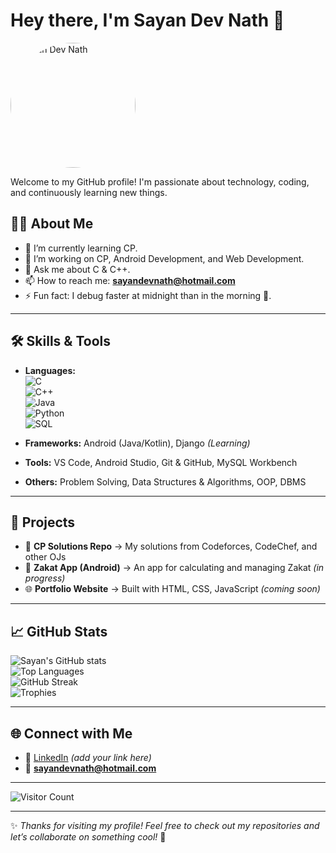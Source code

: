 # Hey there, I'm Sayan Dev Nath 👋  

<img src="sayan.jpg" alt="Sayan Dev Nath" width="200" style="border-radius:50%">

Welcome to my GitHub profile! I'm passionate about technology, coding, and continuously learning new things.  

## 👨‍💻 About Me  

- 🌱 I’m currently learning CP.  
- 🔭 I’m working on CP, Android Development, and Web Development.  
- 💬 Ask me about C & C++.  
- 📫 How to reach me: **sayandevnath@hotmail.com**  
- ⚡ Fun fact: I debug faster at midnight than in the morning 🌙.  

---

## 🛠️ Skills & Tools  

- **Languages:**  
  ![C](https://img.shields.io/badge/C-00599C?style=flat&logo=c&logoColor=white)  
  ![C++](https://img.shields.io/badge/C++-00599C?style=flat&logo=cplusplus&logoColor=white)  
  ![Java](https://img.shields.io/badge/Java-ED8B00?style=flat&logo=openjdk&logoColor=white)  
  ![Python](https://img.shields.io/badge/Python-3776AB?style=flat&logo=python&logoColor=white)  
  ![SQL](https://img.shields.io/badge/SQL-003B57?style=flat&logo=mysql&logoColor=white)  

- **Frameworks:** Android (Java/Kotlin), Django *(Learning)*  
- **Tools:** VS Code, Android Studio, Git & GitHub, MySQL Workbench  
- **Others:** Problem Solving, Data Structures & Algorithms, OOP, DBMS  

---

## 🌟 Projects  

- 📝 **CP Solutions Repo** → My solutions from Codeforces, CodeChef, and other OJs  
- 📱 **Zakat App (Android)** → An app for calculating and managing Zakat *(in progress)*  
- 🌐 **Portfolio Website** → Built with HTML, CSS, JavaScript *(coming soon)*  

---

## 📈 GitHub Stats  

![Sayan's GitHub stats](https://github-readme-stats.vercel.app/api?username=SAYAN-DEV-NATH&show_icons=true&theme=radical)  
![Top Languages](https://github-readme-stats.vercel.app/api/top-langs/?username=SAYAN-DEV-NATH&layout=compact&theme=radical)  
![GitHub Streak](https://github-readme-streak-stats.herokuapp.com/?user=SAYAN-DEV-NATH&theme=radical)  
![Trophies](https://github-profile-trophy.vercel.app/?username=SAYAN-DEV-NATH&theme=radical&margin-w=15)  

---

## 🌐 Connect with Me  

- 💼 [LinkedIn](https://linkedin.com) *(add your link here)*  
- 📧 **sayandevnath@hotmail.com**  

---

![Visitor Count](https://komarev.com/ghpvc/?username=SAYAN-DEV-NATH&color=blue&style=flat-square&label=Visitors)  

---

✨ *Thanks for visiting my profile! Feel free to check out my repositories and let’s collaborate on something cool!* 🚀  
